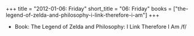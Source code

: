 +++
title = "2012-01-06: Friday"
short_title = "06: Friday"
books = ["the-legend-of-zelda-and-philosophy-i-link-therefore-i-am"]
+++


* Book: The Legend of Zelda and Philosophy: I Link Therefore I Am /f/
